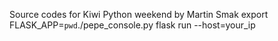 Source codes for Kiwi Python weekend 
by Martin Smak
export FLASK_APP=`pwd`./pepe_console.py
flask run --host=your_ip
